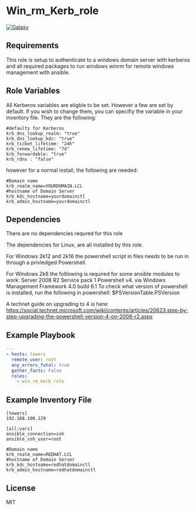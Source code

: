 Win_rm_Kerb_role
=========
[![Galaxy](https://img.shields.io/badge/galaxy-wilk42.kerb__ldap__setup-blue.svg?style=flat)](https://galaxy.ansible.com/Wilk42/kerb_ldap_setup/)

Requirements
------------
This role is setup to authenticate to a windows domain server with kerberos and all required packages to run windows winrm for remote windows management with ansible.

Role Variables
--------------
All Kerberos variables are eligble to be set. However a few are set by default. If you wish to change them, you can specifiy the variable in your inventory file. They are the following:
```
#defaults for Kerberos
krb_dns_lookup_realm: "true"
krb_dns_lookup_kdc: "true"
krb_ticket_lifetime: "24h"
krb_renew_lifetime: "7d"
krb_forwardable: "true"
krb_rdns : "false"
```

however for a normal install, the following are needed:
```
#Domain name
krb_realm_name=YOURDOMAIN.LCL
#hostname of Domain Server
krb_kdc_hostname=yourdomainctl
krb_admin_hostname=yourdomainctl
```

Dependencies
------------
There are no dependencies requred for this role

The dependencies for Linux, are all installed by this role.

For Windows 2k12 and 2k16 the powershell script in files needs to be run in through a privledged Powershell.

For Windows 2k8 the folllowing is required for some ansible modules to work:
Server 2008 R2 Service pack 1
Powershell v4. via Windows Management Framework 4.0 build 6.1
To check what version of powershell is installed, run the following in powershell:
$PSVersionTable.PSVersion

A technet guide on upgrading to 4 is here:
https://social.technet.microsoft.com/wiki/contents/articles/20623.step-by-step-upgrading-the-powershell-version-4-on-2008-r2.aspx

Example Playbook
----------------
```yaml
---
- hosts: towers
  remote_user: root
  any_errors_fatal: true
  gather_facts: False
  roles:
    - win_rm_kerb_role
```

Example Inventory File
----------------------
```
[towers]
192.168.100.129

[all:vars]
ansible_connection=ssh
ansible_ssh_user=root

#Domain name
krb_realm_name=REDHAT.LCL
#hostname of Domain Server
krb_kdc_hostname=redhatdomainctl
krb_admin_hostname=redhatdomainctl
```

License
-------

MIT
